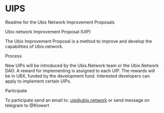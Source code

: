 # UIPS
Readme for the Ubix Network Improvement Proposals

Ubix network Improvement Proposal (UIP)

The Ubix Improvement Proposal is a method to improve and develop the capabilities of Ubix.network. 

Process

New UIPs will be introduced by the Ubix.Network team or the Ubix.Network DAO.
A reward for implementing is assigned to each UIP. The rewards will be in UBX, funded by the development fund.
Interested developers can apply to implement certain UIPs. 

Participate

To participate send an email to: uip@ubix.network or send message on telegram to @Klowert

